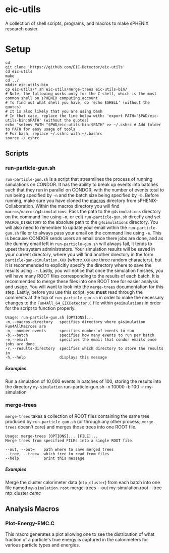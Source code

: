 # eic-utils
A collection of shell scripts, programs, and macros to make sPHENIX research easier.
# Setup
    cd
    git clone 'https://github.com/EIC-Detector/eic-utils'
    cd eic-utils
    make
    cd ../
    mkdir eic-utils-bin
    cp eic-utils/*.sh eic-utils/merge-trees eic-utils-bin/
    # Note, the following works only for the C-shell, which is the most common shell on sPHENIX computing account
    # To find out what shell you have, do 'echo $SHELL' (without the quotes)
    # It is also likely that you are using bash
    # In that case, replace the line below with: 'export PATH="$PWD/eic-utils-bin:$PATH' (without the quotes)
    echo "setenv PATH "$PWD/eic-utils-bin:$PATH" >> ~/.cshrc # Add folder to PATH for easy usage of tools
    # For bash, replace ~/.cshrc with ~/.bashrc
    source ~/.cshrc

## Scripts
### run-particle-gun.sh
`run-particle-gun.sh` is a script that streamlines the process of running simulations on CONDOR. It has the ability to break up events into batches such that they run in parallel on CONDOR, with the number of events total to run being specified by `-n` and the batch size being specified by `-b`. Before running, make sure you have cloned the [macros](https://github.com/sPHENIX-Collaboration/macros) directory from sPHENIX-Collaboration. Within the macros directory you will find `macros/macros/g4simulations`. Pass the path to the `g4simulations` directory on the command line using `-m`, or edit `run-particle-gun.sh` directly and set `MACROS_DIRECTORY` to the absolute path to the `g4simulations` directory. You will also need to remember to update your email within the `run-particle-gun.sh` file or to always pass your email on the command line using `-e`. This is because CONDOR sends users an email once there jobs are done, and as the dummy email left in `run-particle-gun.sh` will always fail, it tends to upset the system administrators. Your simulation results will be saved in your current directory, where you will find another directory in the form `particle-gun-simulation.XXX` (where `XXX` are three random characters), but it is recommended to explicitly specify the directory where to save the results using `-r`. Lastly, you will notice that once the simulation finishes, you will have many ROOT files corresponding to the results of each batch. It is recommended to merge these files into one ROOT tree for easier analysis and usage. You will want to look into the `merge-trees` documentation for this step. Lastly, before you use this script, you **must** read through the comments at the top of `run-particle-gun.sh` in order to make the necessary changes to the `Fun4All_G4_EICDetector.C` file within `g4simulations` in order for the script to function properly.

    Usage: run-particle-gun.sh [OPTIONS]...
    -m,--macros-directory   specifies directory where g4simulation Fun4AllMacroes are
    -n,--number-events      specifies number of events to run
    -b,--batch              specifies how many events to run per batch
    -e,--email              specifies the email that condor emails once jobs are done
    -r,--results-directory  specifies which directory to store the results in
    -h,--help               displays this message
 
##### Examples
Run a simulation of 10,000 events in batches of 100, storing the results into the directory `my-simulation`
    run-particle-gun.sh -n 10000 -b 100 -r my-simulation

### merge-trees
`merge-trees` takes a collection of ROOT files containing the same tree produced by `run-particle-gun.sh` (or through any other process; `merge-trees` doesn't care) and merges those trees into one ROOT file. 

    Usage: merge-trees [OPTIONS]... [FILE]...
    Merge trees from specified FILEs into a single ROOT file.
    
    --out, --out=    path where to save merged trees
    --tree, --tree=  which tree to read from files
    --help           print this message

##### Examples
Merge the cluster calorimeter data (`ntp_cluster`) from each batch into one file named `my-simulation.root`
    merge-trees --out my-simulation.root --tree ntp_cluster *cemc*
    
## Analysis Macros
### Plot-Energy-EMC.C
This macro generates a plot allowing one to see the distribution of what fraction of a particle's true energy is captured in the calorimeters for various particle types and energies. 
